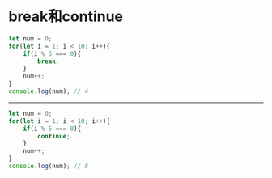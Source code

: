 break和continue
===

```javascript
let num = 0;
for(let i = 1; i < 10; i++){
    if(i % 5 === 0){
        break;
    }
    num++;
}
console.log(num); // 4
```

---

```javascript
let num = 0;
for(let i = 1; i < 10; i++){
    if(i % 5 === 0){
        continue;
    }
    num++;
}
console.log(num); // 8
```
